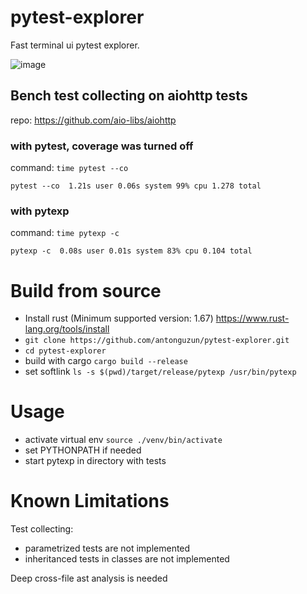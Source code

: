 # pytest-explorer
Fast terminal ui pytest explorer.

![image](https://user-images.githubusercontent.com/23196976/224422665-924eb367-38d4-41e4-8c11-ef1c39a4c73d.png)

## Bench test collecting on aiohttp tests

repo: https://github.com/aio-libs/aiohttp

### with pytest, coverage was turned off

command: `time pytest --co`

`pytest --co  1.21s user 0.06s system 99% cpu 1.278 total`

### with pytexp 

command: `time pytexp -c`

`pytexp -c  0.08s user 0.01s system 83% cpu 0.104 total`

# Build from source
- Install rust (Minimum supported version: 1.67)
https://www.rust-lang.org/tools/install
- `git clone https://github.com/antonguzun/pytest-explorer.git`
- `cd pytest-explorer`
- build with cargo `cargo build --release`
- set softlink `ls -s $(pwd)/target/release/pytexp /usr/bin/pytexp`

# Usage
- activate virtual env `source ./venv/bin/activate`
- set PYTHONPATH if needed
- start pytexp in directory with tests

# Known Limitations
Test collecting:
- parametrized tests are not implemented
- inheritanced tests in classes are not implemented

Deep cross-file ast analysis is needed
